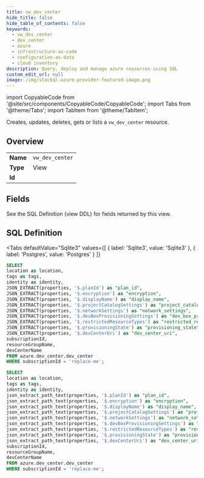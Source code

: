 ```yaml
--- 
title: vw_dev_center
hide_title: false
hide_table_of_contents: false
keywords:
  - vw_dev_center
  - dev_center
  - azure
  - infrastructure-as-code
  - configuration-as-data
  - cloud inventory
description: Query, deploy and manage azure resources using SQL
custom_edit_url: null
image: /img/stackql-azure-provider-featured-image.png
---
```


import CopyableCode from '@site/src/components/CopyableCode/CopyableCode';
import Tabs from '@theme/Tabs';
import TabItem from '@theme/TabItem';

Creates, updates, deletes, gets or lists a <code>vw_dev_center</code> resource.

## Overview
<table><tbody>
<tr><td><b>Name</b></td><td><code>vw_dev_center</code></td></tr>
<tr><td><b>Type</b></td><td>View</td></tr>
<tr><td><b>Id</b></td><td><CopyableCode code="azure.dev_center.vw_dev_center" /></td></tr>
</tbody></table>

## Fields

See the SQL Definition (view DDL) for fields returned by this view.

## SQL Definition

<Tabs
defaultValue="Sqlite3"
values={[
{ label: 'Sqlite3', value: 'Sqlite3' },
{ label: 'Postgres', value: 'Postgres' }
]}
>
<TabItem value="Sqlite3">

```sql
SELECT
location as location,
tags as tags,
identity as identity,
JSON_EXTRACT(properties, '$.planId') as "plan_id",
JSON_EXTRACT(properties, '$.encryption') as "encryption",
JSON_EXTRACT(properties, '$.displayName') as "display_name",
JSON_EXTRACT(properties, '$.projectCatalogSettings') as "project_catalog_settings",
JSON_EXTRACT(properties, '$.networkSettings') as "network_settings",
JSON_EXTRACT(properties, '$.devBoxProvisioningSettings') as "dev_box_provisioning_settings",
JSON_EXTRACT(properties, '$.restrictedResourceTypes') as "restricted_resource_types",
JSON_EXTRACT(properties, '$.provisioningState') as "provisioning_state",
JSON_EXTRACT(properties, '$.devCenterUri') as "dev_center_uri",
subscriptionId,
resourceGroupName,
devCenterName
FROM azure.dev_center.dev_center
WHERE subscriptionId = 'replace-me';
```

</TabItem>
<TabItem value="Postgres">

```sql
SELECT
location as location,
tags as tags,
identity as identity,
json_extract_path_text(properties, '$.planId') as "plan_id",
json_extract_path_text(properties, '$.encryption') as "encryption",
json_extract_path_text(properties, '$.displayName') as "display_name",
json_extract_path_text(properties, '$.projectCatalogSettings') as "project_catalog_settings",
json_extract_path_text(properties, '$.networkSettings') as "network_settings",
json_extract_path_text(properties, '$.devBoxProvisioningSettings') as "dev_box_provisioning_settings",
json_extract_path_text(properties, '$.restrictedResourceTypes') as "restricted_resource_types",
json_extract_path_text(properties, '$.provisioningState') as "provisioning_state",
json_extract_path_text(properties, '$.devCenterUri') as "dev_center_uri",
subscriptionId,
resourceGroupName,
devCenterName
FROM azure.dev_center.dev_center
WHERE subscriptionId = 'replace-me';
```

</TabItem>
</Tabs>
